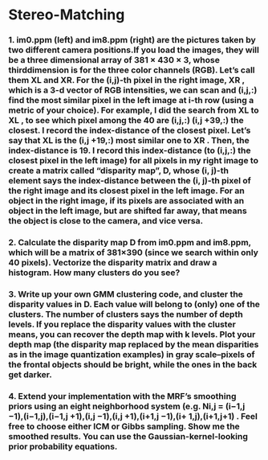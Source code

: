 # Stereo-Matching

### 1. im0.ppm (left) and im8.ppm (right) are the pictures taken by two different camera positions.If you load the images, they will be a three dimensional array of 381 × 430 × 3, whose thirddimension is for the three color channels (RGB). Let’s call them XL and XR. For the (i,j)-th pixel in the right image, XR , which is a 3-d vector of RGB intensities, we can scan and (i,j,:) find the most similar pixel in the left image at i-th row (using a metric of your choice). For example, I did the search from XL to XL , to see which pixel among the 40 are (i,j,:) (i,j +39,:) the closest. I record the index-distance of the closest pixel. Let’s say that XL is the (i,j +19,:) most similar one to XR . Then, the index-distance is 19. I record this index-distance (to (i,j,:) the closest pixel in the left image) for all pixels in my right image to create a matrix called “disparity map”, D, whose (i, j)-th element says the index-distance between the (i, j)-th pixel of the right image and its closest pixel in the left image. For an object in the right image, if its pixels are associated with an object in the left image, but are shifted far away, that means the object is close to the camera, and vice versa.
### 2. Calculate the disparity map D from im0.ppm and im8.ppm, which will be a matrix of 381×390 (since we search within only 40 pixels). Vectorize the disparity matrix and draw a histogram. How many clusters do you see?
### 3. Write up your own GMM clustering code, and cluster the disparity values in D. Each value will belong to (only) one of the clusters. The number of clusters says the number of depth levels. If you replace the disparity values with the cluster means, you can recover the depth map with k levels. Plot your depth map (the disparity map replaced by the mean disparities as in the image quantization examples) in gray scale–pixels of the frontal objects should be bright, while the ones in the back get darker.
### 4. Extend your implementation with the MRF’s smoothing priors using an eight neighborhood system (e.g. Ni,j = (i−1,j −1),(i−1,j),(i−1,j +1),(i,j −1),(i,j +1),(i+1,j −1),(i+ 1,j),(i+1,j+1) . Feel free to choose either ICM or Gibbs sampling. Show me the smoothed results. You can use the Gaussian-kernel-looking prior probability equations.
